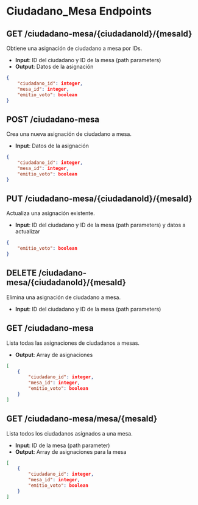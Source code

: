 # Ciudadano_Mesa Endpoints

## GET /ciudadano-mesa/{ciudadanoId}/{mesaId}
Obtiene una asignación de ciudadano a mesa por IDs.
- **Input**: ID del ciudadano y ID de la mesa (path parameters)
- **Output**: Datos de la asignación
```json
{
    "ciudadano_id": integer,
    "mesa_id": integer,
    "emitio_voto": boolean
}
```

## POST /ciudadano-mesa
Crea una nueva asignación de ciudadano a mesa.
- **Input**: Datos de la asignación
```json
{
    "ciudadano_id": integer,
    "mesa_id": integer,
    "emitio_voto": boolean
}
```

## PUT /ciudadano-mesa/{ciudadanoId}/{mesaId}
Actualiza una asignación existente.
- **Input**: ID del ciudadano y ID de la mesa (path parameters) y datos a actualizar
```json
{
    "emitio_voto": boolean
}
```

## DELETE /ciudadano-mesa/{ciudadanoId}/{mesaId}
Elimina una asignación de ciudadano a mesa.
- **Input**: ID del ciudadano y ID de la mesa (path parameters)

## GET /ciudadano-mesa
Lista todas las asignaciones de ciudadanos a mesas.
- **Output**: Array de asignaciones
```json
[
    {
        "ciudadano_id": integer,
        "mesa_id": integer,
        "emitio_voto": boolean
    }
]
```

## GET /ciudadano-mesa/mesa/{mesaId}
Lista todos los ciudadanos asignados a una mesa.
- **Input**: ID de la mesa (path parameter)
- **Output**: Array de asignaciones para la mesa
```json
[
    {
        "ciudadano_id": integer,
        "mesa_id": integer,
        "emitio_voto": boolean
    }
]
```